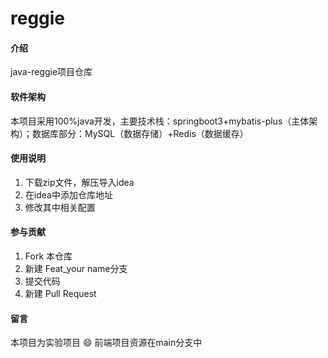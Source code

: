# reggie

#### 介绍
java-reggie项目仓库

#### 软件架构
本项目采用100%java开发，主要技术栈：springboot3+mybatis-plus（主体架构）；数据库部分：MySQL（数据存储）+Redis（数据缓存）




#### 使用说明

1.  下载zip文件，解压导入idea
2.  在idea中添加仓库地址
3.  修改其中相关配置

#### 参与贡献

1.  Fork 本仓库
2.  新建 Feat_your name分支
3.  提交代码
4.  新建 Pull Request


#### 留言
本项目为实验项目 :smile: 
前端项目资源在main分支中


